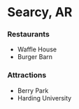 # Searcy, AR

### Restaurants
- Waffle House
- Burger Barn

### Attractions
- Berry Park
- Harding University
